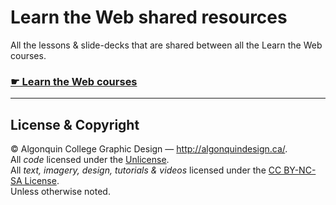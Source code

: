 # Learn the Web shared resources

All the lessons & slide-decks that are shared between all the Learn the Web courses.

### [☛ Learn the Web courses](https://learn-the-web.algonquindesign.ca/courses/)

---

## License & Copyright

© Algonquin College Graphic Design — <http://algonquindesign.ca/>.<br>
All *code* licensed under the [Unlicense](UNLICENSE).<br>
All *text, imagery, design, tutorials & videos* licensed under the [CC BY-NC-SA License](http://creativecommons.org/licenses/by-nc-sa/4.0/).<br>
Unless otherwise noted.
